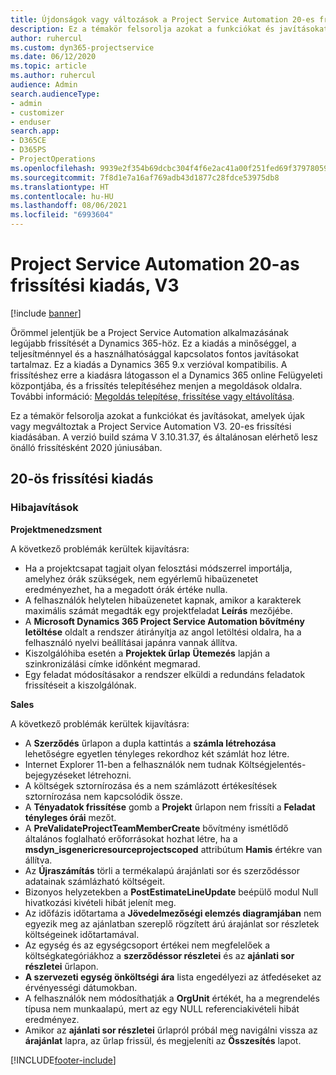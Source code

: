```yaml
---
title: Újdonságok vagy változások a Project Service Automation 20-es frissítési kiadásának V3 változatában
description: Ez a témakör felsorolja azokat a funkciókat és javításokat, amelyek elérhetők a Project Service Automation V3. 20-os frissítési kiadásában
author: ruhercul
ms.custom: dyn365-projectservice
ms.date: 06/12/2020
ms.topic: article
ms.author: ruhercul
audience: Admin
search.audienceType:
- admin
- customizer
- enduser
search.app:
- D365CE
- D365PS
- ProjectOperations
ms.openlocfilehash: 9939e2f354b69dcbc304f4f6e2ac41a00f251fed69f37978059f4053335ee651
ms.sourcegitcommit: 7f8d1e7a16af769adb43d1877c28fdce53975db8
ms.translationtype: HT
ms.contentlocale: hu-HU
ms.lasthandoff: 08/06/2021
ms.locfileid: "6993604"
---
```

# <a name="project-service-automation-update-release-20-v3"></a>Project Service Automation 20-as frissítési kiadás, V3

[!include [banner](../includes/psa-now-project-operations.md)]

Örömmel jelentjük be a Project Service Automation alkalmazásának legújabb frissítését a Dynamics 365-höz. Ez a kiadás a minőséggel, a teljesítménnyel és a használhatósággal kapcsolatos fontos javításokat tartalmaz. Ez a kiadás a Dynamics 365 9.x verzióval kompatibilis. A frissítéshez erre a kiadásra látogasson el a Dynamics 365 online Felügyeleti központjába, és a frissítés telepítéséhez menjen a megoldások oldalra. További információ: [Megoldás telepítése, frissítése vagy eltávolítása](/power-platform/admin/install-remove-preferred-solution).

Ez a témakör felsorolja azokat a funkciókat és javításokat, amelyek újak vagy megváltoztak a Project Service Automation V3. 20-es frissítési kiadásában. A verzió build száma V 3.10.31.37, és általánosan elérhető lesz önálló frissítésként 2020 júniusában.

## <a name="update-release-20"></a>20-ös frissítési kiadás

### <a name="bug-fixes"></a>Hibajavítások

**Projektmenedzsment**

A következő problémák kerültek kijavításra:

- Ha a projektcsapat tagjait olyan felosztási módszerrel importálja, amelyhez órák szükségek, nem egyérlemű hibaüzenetet eredményezhet, ha a megadott órák értéke nulla.
- A felhasználók helytelen hibaüzenetet kapnak, amikor a karakterek maximális számát megadták egy projektfeladat **Leírás** mezőjébe.
- A **Microsoft Dynamics 365 Project Service Automation bővítmény letöltése** oldalt a rendszer átirányítja az angol letöltési oldalra, ha a felhasználó nyelvi beállításai japánra vannak állítva.
- Kiszolgálóhiba esetén a **Projektek űrlap** **Ütemezés** lapján a szinkronizálási címke időnként megmarad.
- Egy feladat módosításakor a rendszer elküldi a redundáns feladatok frissítéseit a kiszolgálónak.

**Sales**

A következő problémák kerültek kijavításra:

- A **Szerződés** űrlapon a dupla kattintás a **számla létrehozása** lehetőségre egyetlen tényleges rekordhoz két számlát hoz létre.
- Internet Explorer 11-ben a felhasználók nem tudnak Költségjelentés-bejegyzéseket létrehozni.
- A költségek sztornírozása és a nem számlázott értékesítések sztornírozása nem kapcsolódik össze.
- A **Tényadatok frissítése** gomb a **Projekt** űrlapon nem frissíti a **Feladat tényleges órái** mezőt.
- A **PreValidateProjectTeamMemberCreate** bővítmény ismétlődő általános foglalható erőforrásokat hozhat létre, ha a **msdyn_isgenericresourceprojectscoped** attribútum **Hamis** értékre van állítva.
- Az **Újraszámítás** törli a termékalapú árajánlati sor és szerződéssor adatainak számlázható költségeit.
- Bizonyos helyzetekben a **PostEstimateLineUpdate** beépülő modul Null hivatkozási kivételi hibát jelenít meg.
- Az időfázis időtartama a **Jövedelmezőségi elemzés diagramjában** nem egyezik meg az ajánlatban szereplő rögzített árú árajánlat sor részletek költségeinek időtartamával.
- Az egység és az egységcsoport értékei nem megfelelőek a költségkategóriákhoz a **szerződéssor részletei** és az **ajánlati sor részletei** űrlapon.
- **A szervezeti egység önköltségi ára** lista engedélyezi az átfedéseket az érvényességi dátumokban.
- A felhasználók nem módosíthatják a **OrgUnit** értékét, ha a megrendelés típusa nem munkaalapú, mert az egy NULL referenciakivételi hibát eredményez.
- Amikor az **ajánlati sor részletei** űrlapról próbál meg navigálni vissza az **árajánlat** lapra, az űrlap frissül, és megjeleníti az **Összesítés** lapot.


[!INCLUDE[footer-include](../includes/footer-banner.md)]